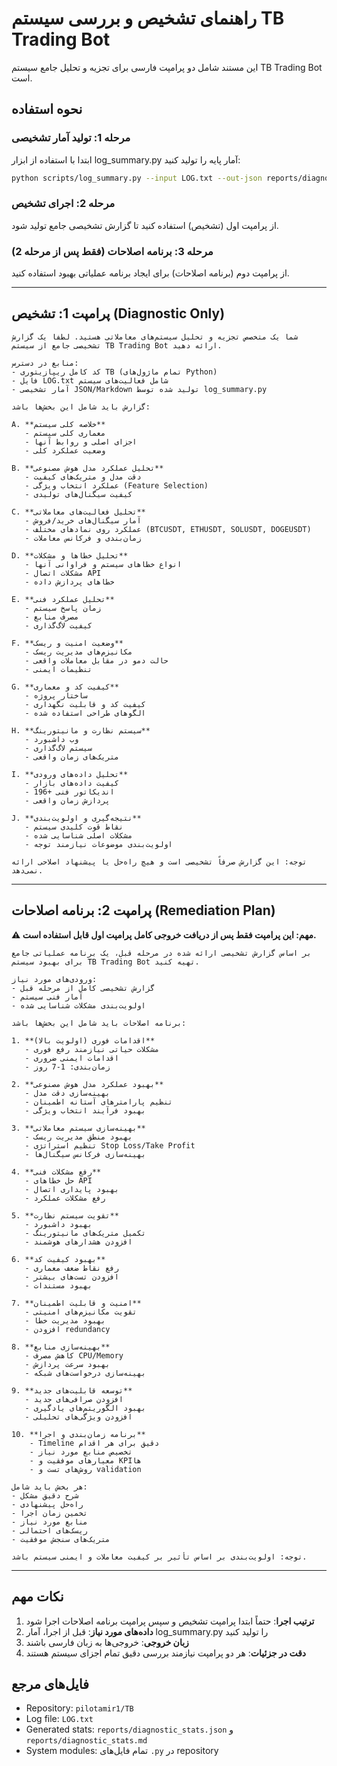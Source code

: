 # راهنمای تشخیص و بررسی سیستم TB Trading Bot

این مستند شامل دو پرامپت فارسی برای تجزیه و تحلیل جامع سیستم TB Trading Bot است.

## نحوه استفاده

### مرحله 1: تولید آمار تشخیصی
ابتدا با استفاده از ابزار log_summary.py آمار پایه را تولید کنید:

```bash
python scripts/log_summary.py --input LOG.txt --out-json reports/diagnostic_stats.json --out-md reports/diagnostic_stats.md
```

### مرحله 2: اجرای تشخیص
از پرامپت اول (تشخیص) استفاده کنید تا گزارش تشخیصی جامع تولید شود.

### مرحله 3: برنامه اصلاحات (فقط پس از مرحله 2)
از پرامپت دوم (برنامه اصلاحات) برای ایجاد برنامه عملیاتی بهبود استفاده کنید.

---

## پرامپت 1: تشخیص (Diagnostic Only)

```
شما یک متخصص تجزیه و تحلیل سیستم‌های معاملاتی هستید. لطفاً یک گزارش تشخیصی جامع از سیستم TB Trading Bot ارائه دهید.

منابع در دسترس:
- کد کامل ریپازیتوری TB (تمام ماژول‌های Python)
- فایل LOG.txt شامل فعالیت‌های سیستم
- آمار تشخیصی JSON/Markdown تولید شده توسط log_summary.py

گزارش باید شامل این بخش‌ها باشد:

A. **خلاصه کلی سیستم**
   - معماری کلی سیستم
   - اجزای اصلی و روابط آنها
   - وضعیت عملکرد کلی

B. **تحلیل عملکرد مدل هوش مصنوعی**
   - دقت مدل و متریک‌های کیفیت
   - عملکرد انتخاب ویژگی (Feature Selection)
   - کیفیت سیگنال‌های تولیدی

C. **تحلیل فعالیت‌های معاملاتی**
   - آمار سیگنال‌های خرید/فروش
   - عملکرد روی نمادهای مختلف (BTCUSDT, ETHUSDT, SOLUSDT, DOGEUSDT)
   - زمان‌بندی و فرکانس معاملات

D. **تحلیل خطاها و مشکلات**
   - انواع خطاهای سیستم و فراوانی آنها
   - مشکلات اتصال API
   - خطاهای پردازش داده

E. **تحلیل عملکرد فنی**
   - زمان پاسخ سیستم
   - مصرف منابع
   - کیفیت لاگ‌گذاری

F. **وضعیت امنیت و ریسک**
   - مکانیزم‌های مدیریت ریسک
   - حالت دمو در مقابل معاملات واقعی
   - تنظیمات ایمنی

G. **کیفیت کد و معماری**
   - ساختار پروژه
   - کیفیت کد و قابلیت نگهداری
   - الگوهای طراحی استفاده شده

H. **سیستم نظارت و مانیتورینگ**
   - وب داشبورد
   - سیستم لاگ‌گذاری
   - متریک‌های زمان واقعی

I. **تحلیل داده‌های ورودی**
   - کیفیت داده‌های بازار
   - 196+ اندیکاتور فنی
   - پردازش زمان واقعی

J. **نتیجه‌گیری و اولویت‌بندی**
   - نقاط قوت کلیدی سیستم
   - مشکلات اصلی شناسایی شده
   - اولویت‌بندی موضوعات نیازمند توجه

توجه: این گزارش صرفاً تشخیصی است و هیچ راه‌حل یا پیشنهاد اصلاحی ارائه نمی‌دهد.
```

---

## پرامپت 2: برنامه اصلاحات (Remediation Plan)

**⚠️ مهم: این پرامپت فقط پس از دریافت خروجی کامل پرامپت اول قابل استفاده است.**

```
بر اساس گزارش تشخیصی ارائه شده در مرحله قبل، یک برنامه عملیاتی جامع برای بهبود سیستم TB Trading Bot تهیه کنید.

ورودی‌های مورد نیاز:
- گزارش تشخیصی کامل از مرحله قبل
- آمار فنی سیستم
- اولویت‌بندی مشکلات شناسایی شده

برنامه اصلاحات باید شامل این بخش‌ها باشد:

1. **اقدامات فوری (اولویت بالا)**
   - مشکلات حیاتی نیازمند رفع فوری
   - اقدامات ایمنی ضروری
   - زمان‌بندی: 1-7 روز

2. **بهبود عملکرد مدل هوش مصنوعی**
   - بهینه‌سازی دقت مدل
   - تنظیم پارامترهای آستانه اطمینان
   - بهبود فرآیند انتخاب ویژگی

3. **بهینه‌سازی سیستم معاملاتی**
   - بهبود منطق مدیریت ریسک
   - تنظیم استراتژی Stop Loss/Take Profit
   - بهینه‌سازی فرکانس سیگنال‌ها

4. **رفع مشکلات فنی**
   - حل خطاهای API
   - بهبود پایداری اتصال
   - رفع مشکلات عملکرد

5. **تقویت سیستم نظارت**
   - بهبود داشبورد
   - تکمیل متریک‌های مانیتورینگ
   - افزودن هشدارهای هوشمند

6. **بهبود کیفیت کد**
   - رفع نقاط ضعف معماری
   - افزودن تست‌های بیشتر
   - بهبود مستندات

7. **امنیت و قابلیت اطمینان**
   - تقویت مکانیزم‌های امنیتی
   - بهبود مدیریت خطا
   - افزودن redundancy

8. **بهینه‌سازی منابع**
   - کاهش مصرف CPU/Memory
   - بهبود سرعت پردازش
   - بهینه‌سازی درخواست‌های شبکه

9. **توسعه قابلیت‌های جدید**
   - افزودن صرافی‌های جدید
   - بهبود الگوریتم‌های یادگیری
   - افزودن ویژگی‌های تحلیلی

10. **برنامه زمان‌بندی و اجرا**
    - Timeline دقیق برای هر اقدام
    - تخصیص منابع مورد نیاز
    - معیارهای موفقیت و KPIها
    - روش‌های تست و validation

هر بخش باید شامل:
- شرح دقیق مشکل
- راه‌حل پیشنهادی
- تخمین زمان اجرا
- منابع مورد نیاز
- ریسک‌های احتمالی
- متریک‌های سنجش موفقیت

توجه: اولویت‌بندی بر اساس تأثیر بر کیفیت معاملات و ایمنی سیستم باشد.
```

---

## نکات مهم

1. **ترتیب اجرا**: حتماً ابتدا پرامپت تشخیص و سپس پرامپت برنامه اصلاحات اجرا شود
2. **داده‌های مورد نیاز**: قبل از اجرا، آمار log_summary.py را تولید کنید
3. **زبان خروجی**: خروجی‌ها به زبان فارسی باشند
4. **دقت در جزئیات**: هر دو پرامپت نیازمند بررسی دقیق تمام اجزای سیستم هستند

## فایل‌های مرجع

- Repository: `pilotamir1/TB`
- Log file: `LOG.txt`
- Generated stats: `reports/diagnostic_stats.json` و `reports/diagnostic_stats.md`
- System modules: تمام فایل‌های `.py` در repository